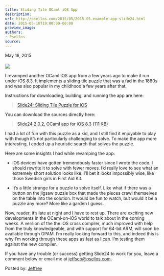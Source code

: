 ```yaml
---
title: Sliding Tile OCaml iOS App
description:
url: http://psellos.com/2015/05/2015.05.example-app-slide24.html
date: 2015-05-18T19:00:00-00:00
preview_image:
authors:
- Psellos
source:
---
```


<div class="date">May 18, 2015</div>

<div class="screenminiature" style="margin-top: 1.4em;">
<a href="http://psellos.com/ocaml/example-app-slide24.html"><img src="http://psellos.com/images/slide242-220.png"/></a>
</div>

<p>I revamped another OCaml iOS app from a few years ago to make it run
under iOS 8.3. It implements a sliding tile puzzle that was a fad in the
1880s and was also popular in my childhood a few years after that.</p>

<p>Instructions for downloading, building, and running the app are here:</p>

<blockquote>
  <p><a href="http://psellos.com/ocaml/example-app-slide24.html">Slide24: Sliding Tile Puzzle for iOS</a></p>
</blockquote>

<p>You can download the sources directly here:</p>

<blockquote>
  <p><a href="http://psellos.com/pub/slide24/slide24-ios-2.0.2.tgz">Slide24 2.0.2, OCaml app for iOS 8.3 (111 KB)</a></p>
</blockquote>

<p>I had a lot of fun with this puzzle as a kid, and I still find it
enjoyable to play with though it&rsquo;s not particularly challenging to
solve. To make the app more interesting, I coded up a heuristic search
that solves the puzzle.</p>

<p>Here are some insights I had while revamping the app:</p>

<ul>
<li><p>iOS devices have gotten tremendously faster since I wrote the code. I
should rewrite it to solve with fewer moves. I&rsquo;d really love to see
what an extremely short solution looks like. I&rsquo;ll bet it looks
impossibly wise, like those Swedish girls in First Aid Kit.</p></li>
<li><p>It&rsquo;s a little strange for a puzzle to solve itself. Like what if there
was a button on the jigsaw puzzle box that made the pieces crawl
themselves on the table into the solution. It would be fun to watch,
but would it be a puzzle any more? More like a garden I guess.</p></li>
</ul>

<p>Now, reader, it&rsquo;s late at night and I have to rest up. There are
exciting new developments in the OCaml-on-iOS world to talk about in the
coming weeks. A version of the the iOS cross compiler, much improved
with help from the truly knowledgeable, and with support for 64-bit ARM,
will soon be available through OPAM. I&rsquo;m really looking forward to this,
and indeed this is why I&rsquo;m working through these apps as fast as I can.
I&rsquo;m testing them against the new compiler.</p>

<p>If you have any trouble (or success) getting Slide24 to work for you,
leave a comment below or email me at <a href="mailto:jeffsco@psellos.com">jeffsco@psellos.com</a>.</p>

<p>Posted by: <a href="http://psellos.com/aboutus.html#jeffreya.scofieldphd">Jeffrey</a></p>

<p></p>

